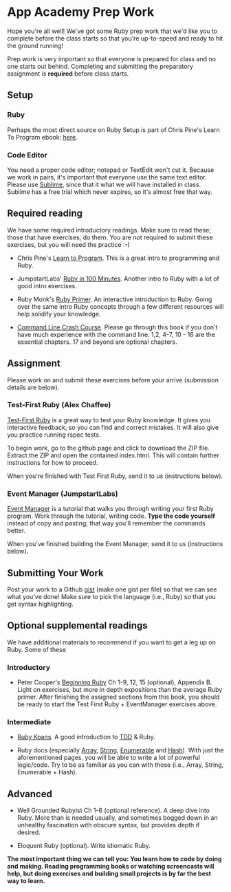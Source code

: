 # App Academy Prep Work

Hope you're all well! We've got some Ruby prep work that we'd like you
to complete before the class starts so that you're up-to-speed and
ready to hit the ground running!

Prep work is very important so that everyone is prepared for class and
no one starts out behind. Completing and submitting the preparatory
assignment is **required** before class starts.

## Setup

### Ruby

Perhaps the most direct source on Ruby Setup is part of Chris Pine's
Learn To Program ebook:
[here](http://pine.fm/LearnToProgram/?Chapter=00).

### Code Editor

You need a proper code editor; notepad or TextEdit won't cut
it. Because we work in pairs, it's important that everyone use the
same text editor. Please use [Sublime](http://www.sublimetext.com/),
since that it what we will have installed in class. Sublime has a free
trial which never expires, so it's almost free that way.

## Required reading

We have some required introductory readings. Make sure to read these;
those that have exercises, do them. You are not required to submit
these exercises, but you will need the practice :-)

* Chris Pine's
  [Learn to Program](http://pine.fm/LearnToProgram/). This is a great
  intro to programming and Ruby.

* JumpstartLabs'
  [Ruby in 100 Minutes](http://tutorials.jumpstartlab.com/projects/ruby_in_100_minutes.html).
  Another intro to Ruby with a lot of good intro exercises.

* Ruby Monk's [Ruby Primer](http://rubymonk.com/learning/books/1). An
  interactive introduction to Ruby. Going over the same intro Ruby
  concepts through a few different resources will help solidify your
  knowledge.
  
* [Command Line Crash Course](http://cli.learncodethehardway.org/book/). Please
  go through this book if you don't have much experience with the
  command line. 1,2, 4-7, 10 - 16 are the essential chapters. 17 and
  beyond are optional chapters.

## Assignment

Please work on and submit these exercises before your arrive
(submission details are below).

### Test-First Ruby (Alex Chaffee)

[Test-First Ruby](https://github.com/alexch/learn_ruby) is a great way
to test your Ruby knowledge. It gives you interactive feedback, so you
can find and correct mistakes. It will also give you practice running
rspec tests.

To begin work, go to the github page and click to download the ZIP
file. Extract the ZIP and open the contained index.html. This will
contain further instructions for how to proceed.

When you're finished with Test First Ruby, send it to us (instructions
below).

### Event Manager (JumpstartLabs)

[Event Manager](http://tutorials.jumpstartlab.com/projects/eventmanager.html)
is a tutorial that walks you through writing your first Ruby
program. Work through the tutorial, writing code. **Type the code
yourself** instead of copy and pasting; that way you'll remember the
commands better.

When you've finished building the Event Manager, send it to us
(instructions below).

## Submitting Your Work

Post your work to a Github [gist](https://gist.github.com/) (make one gist per
file) so that we can see what you've done! Make sure to pick the language
(i.e., Ruby) so that you get syntax highlighting.

## Optional supplemental readings

We have additional materials to recommend if you want to get a leg up
on Ruby. Some of these 

### Introductory

* Peter Cooper's [Beginning Ruby](http://beginningruby.org/) Ch 1-9,
  12, 15 (optional), Appendix B. Light on exercises, but more in depth
  expositions than the average Ruby primer.  After finishing the
  assigned sections from this book, you should be ready to start the
  Test First Ruby + EventManager exercises above.

### Intermediate

* [Ruby Koans](http://www.rubykoans.com/). A good introduction to
  [TDD](en.wikipedia.org/wiki/Test-driven_development) & Ruby.

* Ruby docs (especially
  [Array](http://www.ruby-doc.org/core-1.9.3/Array.html),
  [String](http://www.ruby-doc.org/core-1.9.3/String.html),
  [Enumerable](http://www.ruby-doc.org/core-1.9.3/Enumerable.html) and
  [Hash](http://www.ruby-doc.org/core-1.9.3/Hash.html)). With just the
  aforementioned pages, you will be able to write a lot of powerful
  logic/code. Try to be as familiar as you can with those (i.e.,
  Array, String, Enumerable + Hash).

## Advanced

* Well Grounded Rubyist Ch 1-6 (optional reference). A deep dive into Ruby.
  More than is needed usually, and sometimes bogged down in an unhealthy
  fascination with obscure syntax, but provides depth if desired.

* Eloquent Ruby (optional). Write idiomatic Ruby.

__The most important thing we can tell you: You learn how to code by doing and
making. Reading programming books or watching screencasts will help, but doing
exercises and building small projects is by far the best way to learn.__
